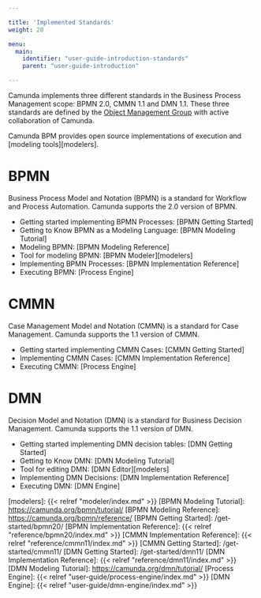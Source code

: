 ```yaml
---

title: 'Implemented Standards'
weight: 20

menu:
  main:
    identifier: "user-guide-introduction-standards"
    parent: "user-guide-introduction"

---
```


Camunda implements three different standards in the Business Process Management scope: BPMN 2.0, CMMN 1.1 and DMN 1.1.
These three standards are defined by the [Object Management Group][OMG] with active collaboration of Camunda.

Camunda BPM provides open source implementations of execution and [modeling tools][modelers].

# BPMN

Business Process Model and Notation (BPMN) is a standard for Workflow and Process Automation.
Camunda supports the 2.0 version of BPMN.

* Getting started implementing BPMN Processes: [BPMN Getting Started]
* Getting to Know BPMN as a Modeling Language: [BPMN Modeling Tutorial]
* Modeling BPMN: [BPMN Modeling Reference]
* Tool for modeling BPMN: [BPMN Modeler][modelers]
* Implementing BPMN Processes: [BPMN Implementation Reference]
* Executing BPMN: [Process Engine]

# CMMN

Case Management Model and Notation (CMMN) is a standard for Case Management.
Camunda supports the 1.1 version of CMMN.

* Getting started implementing CMMN Cases: [CMMN Getting Started]
* Implementing CMMN Cases: [CMMN Implementation Reference]
* Executing CMMN: [Process Engine]

# DMN

Decision Model and Notation (DMN) is a standard for Business Decision Management.
Camunda supports the 1.1 version of DMN.

* Getting started implementing DMN decision tables: [DMN Getting Started]
* Getting to Know DMN: [DMN Modeling Tutorial]
* Tool for editing DMN: [DMN Editor][modelers]
* Implementing DMN Decisions: [DMN Implementation Reference]
* Executing DMN: [DMN Engine]


[OMG]: http://www.omg.org/
[modelers]: {{< relref "modeler/index.md" >}}
[BPMN Modeling Tutorial]: https://camunda.org/bpmn/tutorial/
[BPMN Modeling Reference]: https://camunda.org/bpmn/reference/
[BPMN Getting Started]: /get-started/bpmn20/
[BPMN Implementation Reference]: {{< relref "reference/bpmn20/index.md" >}}
[CMMN Implementation Reference]: {{< relref "reference/cmmn11/index.md" >}}
[CMMN Getting Started]: /get-started/cmmn11/
[DMN Getting Started]: /get-started/dmn11/
[DMN Implementation Reference]: {{< relref "reference/dmn11/index.md" >}}
[DMN Modeling Tutorial]: https://camunda.org/dmn/tutorial/
[Process Engine]: {{< relref "user-guide/process-engine/index.md" >}}
[DMN Engine]: {{< relref "user-guide/dmn-engine/index.md" >}}
